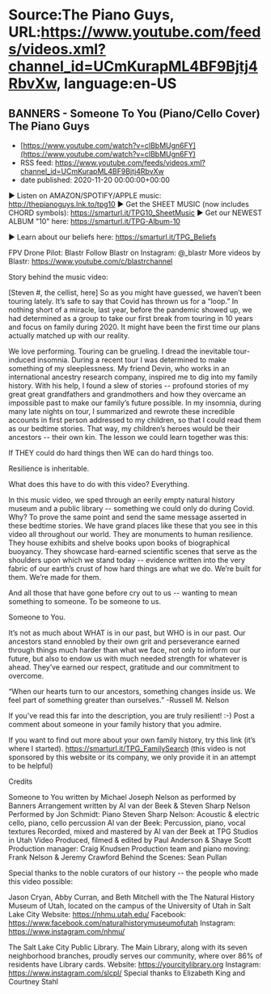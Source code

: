 # Source:The Piano Guys, URL:https://www.youtube.com/feeds/videos.xml?channel_id=UCmKurapML4BF9Bjtj4RbvXw, language:en-US

## BANNERS - Someone To You (Piano/Cello Cover) The Piano Guys
 - [https://www.youtube.com/watch?v=cIBbMUgn6FY](https://www.youtube.com/watch?v=cIBbMUgn6FY)
 - RSS feed: https://www.youtube.com/feeds/videos.xml?channel_id=UCmKurapML4BF9Bjtj4RbvXw
 - date published: 2020-11-20 00:00:00+00:00

► Listen on AMAZON/SPOTIFY/APPLE music: http://thepianoguys.lnk.to/tpg10
► Get the SHEET MUSIC (now includes CHORD symbols): https://smarturl.it/TPG10_SheetMusic
► Get our NEWEST ALBUM "10" here: https://smarturl.it/TPG-Album-10

► Learn about our beliefs here: https://smarturl.it/TPG_Beliefs

FPV Drone Pilot: Blastr
Follow Blastr on Instagram: @_blastr 
More videos by Blastr: https://www.youtube.com/c/blastrchannel

Story behind the music video:

[Steven #, the cellist, here]
So as you might have guessed, we haven’t been touring lately. It’s safe to say that Covid has thrown us for a “loop.” In nothing short of a miracle, last year, before the pandemic showed up, we had determined as a group to take our first break from touring in 10 years and focus on family during 2020. It might have been the first time our plans actually matched up with our reality.

We love performing. Touring can be grueling. I dread the inevitable tour-induced insomnia. During a recent tour I was determined to make something of my sleeplessness. My friend Devin, who works in an international ancestry research company, inspired me to dig into my family history. With his help, I found a slew of stories -- profound stories of my great great grandfathers and grandmothers and how they overcame an impossible past to make our family’s future possible. In my insomnia, during many late nights on tour, I summarized and rewrote these incredible accounts in first person addressed to my children, so that I could read them as our bedtime stories. That way, my children’s heroes would be their ancestors -- their own kin. The lesson we could learn together was this:

If THEY could do hard things then WE can do hard things too.

Resilience is inheritable. 

What does this have to do with this video? Everything.

In this music video, we sped through an eerily empty natural history museum and a public library -- something we could only do during Covid. Why? To prove the same point and send the same message asserted in these bedtime stories. We have grand places like these that you see in this video all throughout our world. They are monuments to human resilience. They house exhibits and shelve books upon books of biographical buoyancy. They showcase hard-earned scientific scenes that serve as the shoulders upon which we stand today -- evidence written into the very fabric of our earth’s crust of how hard things are what we do. We’re built for them. We’re made for them. 

And all those that have gone before cry out to us -- wanting to mean something to someone. To be someone to us.

Someone to You.

It’s not as much about WHAT is in our past, but WHO is in our past. Our ancestors stand ennobled by their own grit and perseverance earned through things much harder than what we face, not only to inform our future, but also to endow us with much needed strength for whatever is ahead. They’ve earned our respect, gratitude and our commitment to overcome. 

“When our hearts turn to our ancestors, something changes inside us. We feel part of something greater than ourselves.”
-Russell M. Nelson

If you’ve read this far into the description, you are truly resilient! :-) Post a comment about someone in your family history that you admire.

If you want to find out more about your own family history, try this link (it’s where I started).
https://smarturl.it/TPG_FamilySearch
(this video is not sponsored by this website or its company, we only provide it in an attempt to be helpful)

Credits

Someone to You written by Michael Joseph Nelson as performed by Banners
Arrangement written by Al van der Beek & Steven Sharp Nelson
Performed by 
Jon Schmidt: Piano
Steven Sharp Nelson: Acoustic & electric cello, piano, cello percussion
Al van der Beek: Percussion, piano, vocal textures
Recorded, mixed and mastered by Al van der Beek at TPG Studios in Utah
Video Produced, filmed & edited by Paul Anderson & Shaye Scott
Production manager: Craig Knudsen
Production team and piano moving: Frank Nelson & Jeremy Crawford
Behind the Scenes: Sean Pullan

Special thanks to the noble curators of our history -- the people who made this video possible:

Jason Cryan, Abby Curran, and Beth Mitchell with the The Natural History Museum of Utah, located on the campus of the University of Utah in Salt Lake City
Website: https://nhmu.utah.edu/
Facebook: https://www.facebook.com/naturalhistorymuseumofutah
Instagram: https://www.instagram.com/nhmu/


The Salt Lake City Public Library. The Main Library, along with its seven neighborhood branches, proudly serves our community, where over 86% of residents have Library cards.
Website: https://yourcitylibrary.org
Instagram: https://www.instagram.com/slcpl/
Special thanks to Elizabeth King and Courtney Stahl

